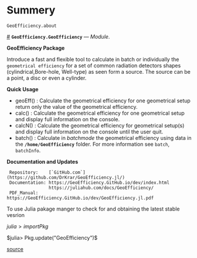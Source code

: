 
<a id='Summery-1'></a>

# Summery


```
GeoEfficiency.about
```

<a id='GeoEfficiency.GeoEfficiency' href='#GeoEfficiency.GeoEfficiency'>#</a>
**`GeoEfficiency.GeoEfficiency`** &mdash; *Module*.



**GeoEfficiency Package**

Introduce a fast and flexible tool to calculate in batch or individually the `geometrical efficiency`  for a set of common radiation detectors shapes (cylindrical,Bore-hole, Well-type) as seen form  a source. The source can be a point, a disc or even a cylinder.

**Quick Usage**

  * geoEff()	: Calculate the geometrical efficiency for one geometrical setup return only the value of the geometrical efficiency.
  * calc() 	: Calculate the geometrical efficiency for one geometrical setup and display full information on the console.
  * calcN()	: Calculate the geometrical efficiency for geometrical setup(s) and display full information on the console until the user quit.
  * batch()	: Calculate  in $batch mode$ the geometrical efficiency using data in the **`/home/GeoEfficiency`** folder.  For more information see `batch`, `batchInfo`.

**Documentation and Updates**

```
 Repository:    [`GitHub.com`](https://github.com/DrKrar/GeoEfficiency.jl/)
 Documentation: https://GeoEfficiency.GitHub.io/dev/index.html
                https://juliahub.com/docs/GeoEfficiency/
 PDF_Manual:    https://GeoEfficiency.GitHub.io/dev/GeoEfficiency.jl.pdf
```

To use Julia pakage manger to check for and obtaining the latest stable vesrion

$julia> import Pkg$

$julia> Pkg.update("GeoEfficiency")$


<a target='_blank' href='https://github.com/DrKrar/GeoEfficiency.jl/blob/a9ede86668bfb2b1d8a0237ade0070310d48c503/src/GeoEfficiency.jl#L3-L34' class='documenter-source'>source</a><br>

